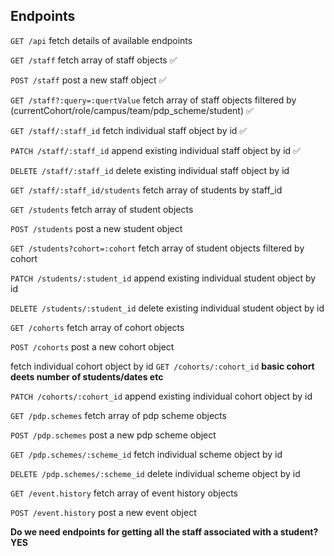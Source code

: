 ## Endpoints

`GET /api`
fetch details of available endpoints

`GET /staff`
fetch array of staff objects ✅

`POST /staff`
post a new staff object ✅

`GET /staff?:query=:quertValue`
fetch array of staff objects filtered by (currentCohort/role/campus/team/pdp_scheme/student) ✅

<!-- `GET /staff?seminar=:seminar_name&sort=date&order=:order`
fetch array of staff objects filtered by seminar_group, sorted by date, flexible order

`GET /staff?mentor=:mentor_name&sort=date&order=:order`
fetch array of staff objects filtered by seminar_group, sorted by date, flexible order -->

`GET /staff/:staff_id`
fetch individual staff object by id ✅

`PATCH /staff/:staff_id`
append existing individual staff object by id ✅

`DELETE /staff/:staff_id`
delete existing individual staff object by id

`GET /staff/:staff_id/students`
fetch array of students by staff_id

`GET /students`
fetch array of student objects

`POST /students`
post a new student object

`GET /students?cohort=:cohort`
fetch array of student objects filtered by cohort

<!-- `GET /students/:seminar_group` **turn into queries on students**
fetch array of staff objects by seminar group

`GET /students/:mentor_group` **turn into queries on students**
fetch array of staff objects by mentor group -->

`PATCH /students/:student_id`
append existing individual student object by id

`DELETE /students/:student_id`
delete existing individual student object by id

`GET /cohorts`
fetch array of cohort objects

`POST /cohorts`
post a new cohort object

fetch individual cohort object by id
`GET /cohorts/:cohort_id`
**basic cohort deets number of students/dates etc**

`PATCH /cohorts/:cohort_id`
append existing individual cohort object by id

<!-- `GET /seminar.groups`
fetch array of seminar objects

`POST /seminar.groups` **this post handled by cohorts post add patch**
post a new seminar group object

`GET /mentor.groups`
fetch array of seminar objects

`POST /mentor.groups` **this post handled by cohorts post add patch**
post a new seminar group object -->

`GET /pdp.schemes`
fetch array of pdp scheme objects

`POST /pdp.schemes`
post a new pdp scheme object

`GET /pdp.schemes/:scheme_id`
fetch individual scheme object by id

`DELETE /pdp.schemes/:scheme_id`
delete individual scheme object by id

`GET /event.history`
fetch array of event history objects

`POST /event.history`
post a new event object

**Do we need endpoints for getting all the staff associated with a student? YES**
